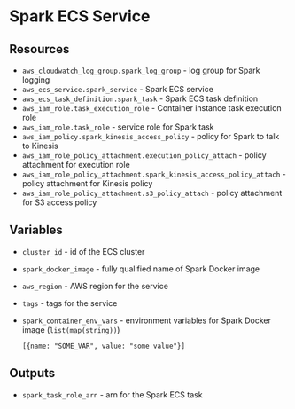 # Spark ECS Service

## Resources

* `aws_cloudwatch_log_group.spark_log_group` - log group for Spark logging
* `aws_ecs_service.spark_service` - Spark ECS service
* `aws_ecs_task_definition.spark_task` - Spark ECS task definition
* `aws_iam_role.task_execution_role` - Container instance task execution role
* `aws_iam_role.task_role` - service role for Spark task
* `aws_iam_policy.spark_kinesis_access_policy` - policy for Spark to talk to Kinesis
* `aws_iam_role_policy_attachment.execution_policy_attach` - policy attachment for execution role
* `aws_iam_role_policy_attachment.spark_kinesis_access_policy_attach` - policy attachment for Kinesis policy
* `aws_iam_role_policy_attachment.s3_policy_attach` - policy attachment for S3 access policy

## Variables

* `cluster_id` - id of the ECS cluster
* `spark_docker_image` - fully qualified name of Spark Docker image
* `aws_region` - AWS region for the service
* `tags` - tags for the service
* `spark_container_env_vars` - environment variables for Spark Docker image (`list(map(string))`)
  
      [{name: "SOME_VAR", value: "some value"}]

## Outputs

* `spark_task_role_arn` - arn for the Spark ECS task